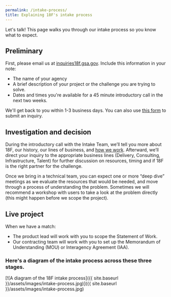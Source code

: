 ```yaml
---
permalink: /intake-process/
title: Explaining 18F's intake process
---
```


Let's talk! This page walks you through our intake process so you know what to expect.

## Preliminary

First, please email us at [inquiries18f.gsa.gov](mailto:inquiries18f.gsa.gov). Include this information in your note:

  * The name of your agency
  * A brief description of your project or the challenge you are trying to solve.
  * Dates and times you're available for a 45 minute introductory call in the next two weeks.

We'll get back to you within 1-3 business days. You can also use [this form](https://docs.google.com/a/gsa.gov/forms/d/1CDATOcmHy5HO2-pfPaG5cunVP7Wk5VCBsKommRmztLM/viewform) to submit an inquiry.

## Investigation and decision

During the introductory call with the Intake Team, we’ll tell you more about 18F, our history, our lines of business, and [how we work](https://pages.18f.gov/Partnership-Playbook/). Afterward, we’ll direct your inquiry to the appropriate business lines (Delivery, Consulting, Infrastructure, Talent) for further discussion on resources, timing and if 18F is the right partner for the challenge.

Once we bring in a technical team, you can expect one or more “deep dive” meetings as we evaluate the resources that would be needed, and move through a process of understanding the problem. Sometimes we will recommend a workshop with users to take a look at the problem directly (this might happen before we scope the project).

## Live project

When we have a match:

   * The product lead will work with you to scope the Statement of Work.
   * Our contracting team will work with you to set up the Memorandum of Understanding (MOU) or Interagency Agreement (IAA).

### Here's a diagram of the intake process across these three stages.

[![A diagram of the 18F intake process]({{ site.baseurl }}/assets/images/intake-process.jpg)]({{ site.baseurl }}/assets/images/intake-process.jpg)
